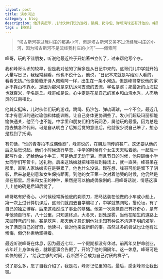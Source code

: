 ```yaml
---
layout: post
title: 淡水河边  
category : blog  
description: 他其实挺笨，儿时伙伴们玩的游戏，跳绳、扔沙包、弹琉璃球还有其他的，峰哥一个不会。据说跳绳到中学才会。最近几年才有意识的通过瑜伽和体能训练，让自己身体更协调些。发小们超级玛丽都能愉快通关，他至今也不能。中学里和朋友们相约玩网游，就他玩的最慢，因为他总是跑去搞各种代码。可是自从明白了后知后觉的意思后，他就很少说自己笨了。
tags : [随笔]
---
```


> “塔古斯河美过我村庄的那条小河，但是塔古斯河又美不过流经我村庄的小河，因为塔古斯河不是流经我村庄的小河”——佩索阿

峰哥，玩的不错朋友，听说他最近终于开始著书立传了，过来帮他写个序。

我和峰哥认识的较早，但是我对他的了解多是从日记中来的。这哥们儿中学就开始大量写日记，我经常翻看，他也不说什么，他说，“日记本来就是写给别人看的，看看无妨。”他像葡萄牙诗人佩索阿一样，出生在一条小河边。但是峰哥常说他的家乡不靠山不靠水，是因为那河是京杭运河支流的支流，学名是溪；那最近的山海拔也就百米，学名是丘。峰哥如是说，心中定是在拿自己的家乡和山清水秀，人杰地灵的江南相比。

他其实挺笨，儿时伙伴们玩的游戏，跳绳、扔沙包、弹琉璃球，一个不会。最近几年才有意识的通过瑜伽和体能训练，让自己身体更协调些了。发小们超级玛丽都能愉快通关，他至今也不能。中学里和朋友们相约玩网游，属他玩的最慢，因为总是跑去搞各种代码。可是自从明白了后知后觉的意思后，他就很少说自己笨了，想必是找到了托词。

有句话，“谁的青春拍不成偶像剧”，峰哥说的，在朋友间传的甚广。这还要从他的后之后觉说起。他们小时候流行早恋，中学的时候有个女生天天粘着她，一起玩一起写作业，还给他做小手工，可是他却无动于衷。而且节日的时候，他只顾给小学女同学们写贺卡，送礼物。后来这姑娘就把峰哥拉到操场上，就一直哭。峰哥呆在那里，直到人家姑娘实在是哭累了，他也什么没说。现在想，峰哥可能是留下了阴影，后来总是刻意和女生保持距离。到他的女王第一次对着他哭的时候，他仍然是呆在那里。后来和女王的种种，果然是可以拍成偶像剧的...用峰哥话说，情感这事儿上他的确是后知后觉了。

峰哥略有好奇心。小时候经常拆他爸的剃须刀，把马达装在他做的小车或小船上。第一次上过计算机课后，这哥们就跑去自学编程了，中学就搞网站，搭论坛，有了自己的独立博客，后来这竟然成了事业的基础。他第一次感觉自己有好奇心，是有年他骑自行车，八十公里，只知道终点。大冬天，到处是雾，当他在陌生的道路上来回转弯的时候，甚是欢喜，那天他才意识到他对未知有种说不清道不明的渴望。为了满足自己的好奇，他读书，做对他来说新鲜的事。虽然过多的尝试也让他有过懊悔，但仍朴素地坚持着。

最近听说峰哥在休息，因为最近七年，一个假期都没有休过。前两年又拼命创业，去年赶上身体有恙，就跟董事会告假了，开始了他的间隔年。这一休息，峰哥可是欢快的很了，“给我主够的时间，我断然不会成为自己讨厌的样子”。

说了那么多，忘了自我介绍了，我是岛，峰哥记忆里的岛。最后，感谢峰哥让我出镜。


<audio src="http://touzila.b0.upaiyun.com/xuelu/O%20Tejo.mp3" loop="loop" autoplay="true"></audio>


